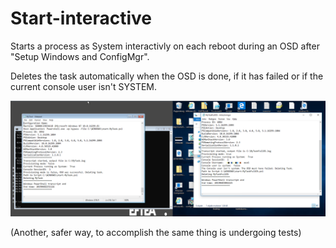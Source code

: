 # Start-interactive
Starts a process as System interactivly on each reboot during an OSD after "Setup Windows and ConfigMgr".

Deletes the task automatically when the OSD is done, if it has failed or if the current console user isn't SYSTEM.

![alt text](https://raw.githubusercontent.com/MattiasC85/Start-interactive/master/Start-Interactive/start-task.png)

(Another, safer way, to accomplish the same thing is undergoing tests)
